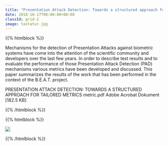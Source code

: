 ```yaml
---
title: "Presentation Attack Detection: Towards a structured approach for tailored metrics"
date: 2018-10-27T00:00:00+00:00
classId: grid-2
image: tastatur.jpg
---
```


{{% htmlblock %}}

Mechanisms for the detection of Presentation Attacks against biometric systems have come into the attention of the scientific community and developers over the last few years. In order to describe test results and to evaluate the performance of those Presentation Attack Detection (PAD) mechanisms various metrics have been developed and discussed. This paper summarizes the results of the work that has been performed in the context of the B.E.A.T. project.

<!-- DOWNLOAD -->
PRESENTATION ATTACK DETECTION: TOWARDS A STRUCTURED APPROACH FOR TAILORED METRICS
metric.pdf
Adobe Acrobat Dokument [182.5 KB]

{{% /htmlblock %}}

{{% htmlblock %}}

![](/images/tastatur.jpg)

{{% /htmlblock %}}
